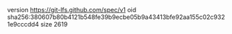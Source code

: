 version https://git-lfs.github.com/spec/v1
oid sha256:380607b80b4121b548fe39b9ecbe05b9a43413bfe92aa155c02c9321e9cccdd4
size 2619
